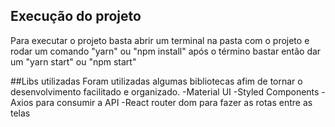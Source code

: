 ## Execução do projeto
Para executar o projeto basta abrir um terminal na pasta com o projeto e rodar um comando "yarn" ou "npm install" após o término bastar então dar um "yarn start" ou "npm start"

##Libs utilizadas
Foram utilizadas algumas bibliotecas afim de tornar o desenvolvimento facilitado e organizado.
-Material UI
-Styled Components
-Axios para consumir a API
-React router dom para fazer as rotas entre as telas
